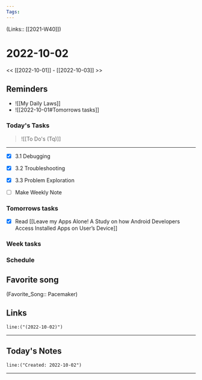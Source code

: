 ```yaml
---
Tags:
---
```

(Links:: [[2021-W40]])
# 2022-10-02
<< [[2022-10-01]] - [[2022-10-03]] >>
## Reminders
- ![[My Daily Laws]]
- ![[2022-10-01#Tomorrows tasks]]
### Today's Tasks
> ![[To Do's (Tq)]]
---
- [x] 3.1 Debugging
- [x] 3.2 Troubleshooting
- [x] 3.3 Problem Exploration

- [ ] Make Weekly Note 



### Tomorrows tasks
- [x] Read [[Leave my Apps Alone! A Study on how Android Developers Access Installed Apps on User’s Device]]
### Week tasks
### Schedule
## Favorite song
(Favorite_Song:: Pacemaker)
## Links
```query
line:("(2022-10-02)")
```
___
## Today's Notes
```query
line:("Created: 2022-10-02")
```
___
